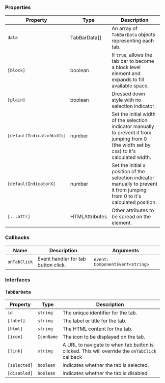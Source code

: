 ### Properties

| Property                  | Type                            | Description                                                                                                                                  |
| ------------------------- | ------------------------------- | -------------------------------------------------------------------------------------------------------------------------------------------- |
| `data`                    | TabBarData[]                    | An array of `TabBarData` objects representing each tab.                                                                                      |
| `[block]`                 | boolean                         | If `true`, allows the tab bar to become a block level element and expands to fill available space.                                           |
| `[plain]`                 | boolean                         | Dressed down style with no selection indicator.                                                                                              |
| `[defaultIndicatorWidth]` | number                          | Set the initial width of the selection indicator manually to prevent it from jumping from 0 (the width set by css) to it's calculated width. |
| `[defaultIndicatorX]`     | number                          | Set the initial x position of the selection indicator manually to prevent it from jumping from 0 to it's calculated position.                |
| `[...attr] `              | HTMLAttributes<HTMLFormElement> | Other attributes to be spread on the element.                                                                                                |

### Callbacks

| Name         | Description                         | Arguments                       |
| ------------ | ----------------------------------- | ------------------------------- |
| `onTabClick` | Event handler for tab button click. | `event: ComponentEvent<string>` |

### Interfaces

### `TabBarData`

| Property     | Type       | Description                                                                                   |
| ------------ | ---------- | --------------------------------------------------------------------------------------------- |
| `id`         | `string`   | The unique identifier for the tab.                                                            |
| `[label]`    | `string`   | The label or title for the tab.                                                               |
| `[html]`     | `string`   | The HTML content for the tab.                                                                 |
| `[icon]`     | `IconName` | The icon to be displayed on the tab.                                                          |
| `[link]`     | `string`   | A URL to navigate to when tab button is clicked. This will override the `onTabClick` callback |
| `[selected]` | `boolean`  | Indicates whether the tab is selected.                                                        |
| `[disabled]` | `boolean`  | Indicates whether the tab is disabled.                                                        |
